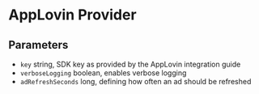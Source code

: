 # AppLovin Provider

## Parameters
* `key` string, SDK key as provided by the AppLovin integration guide
* `verboseLogging` boolean, enables verbose logging
* `adRefreshSeconds` long, defining how often an ad should be refreshed
